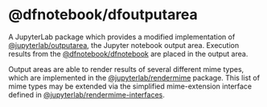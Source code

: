 # @dfnotebook/dfoutputarea

A JupyterLab package which provides a modified implementation of [@jupyterlab/outputarea](https://github.com/jupyterlab/jupyterlab/tree/master/packages/outputarea), the Jupyter notebook output area.
Execution results from the [@dfnotebook/dfnotebook](../dfnotebook) are placed in the output area.

Output areas are able to render results of several different mime types, which are implemented
in the [@jupyterlab/rendermime](https://github.com/jupyterlab/jupyterlab/tree/master/packages/rendermime) package. This list of mime types may be extended via the simplified mime-extension interface defined in [@jupyterlab/rendermime-interfaces](https://github.com/jupyterlab/jupyterlab/tree/master/packages/rendermime-interfaces).
